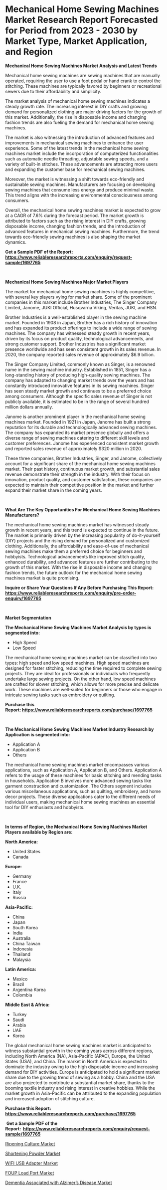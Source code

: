 <p><h1>Mechanical Home Sewing Machines Market Research Report Forecasted for Period from 2023 -  2030 by Market Type, Market Application, and Region</h1></p><p><strong>Mechanical Home Sewing Machines Market Analysis and Latest Trends</strong></p>
<p><p>Mechanical home sewing machines are sewing machines that are manually operated, requiring the user to use a foot pedal or hand crank to control the stitching. These machines are typically favored by beginners or recreational sewers due to their affordability and simplicity.</p><p>The market analysis of mechanical home sewing machines indicates a steady growth rate. The increasing interest in DIY crafts and growing demand for personalized clothing are major driving factors for the growth of this market. Additionally, the rise in disposable income and changing fashion trends are also fueling the demand for mechanical home sewing machines.</p><p>The market is also witnessing the introduction of advanced features and improvements in mechanical sewing machines to enhance the user experience. Some of the latest trends in the mechanical home sewing machines market include the incorporation of computerized functionalities such as automatic needle threading, adjustable sewing speeds, and a variety of built-in stitches. These advancements are attracting more users and expanding the customer base for mechanical sewing machines.</p><p>Moreover, the market is witnessing a shift towards eco-friendly and sustainable sewing machines. Manufacturers are focusing on developing sewing machines that consume less energy and produce minimal waste. This trend aligns with the increasing environmental consciousness among consumers.</p><p>Overall, the mechanical home sewing machines market is expected to grow at a CAGR of 7.6% during the forecast period. The market growth is attributed to factors such as the rising interest in DIY crafts, growing disposable income, changing fashion trends, and the introduction of advanced features in mechanical sewing machines. Furthermore, the trend towards eco-friendly sewing machines is also shaping the market dynamics.</p></p>
<p><strong>Get a Sample PDF of the Report:&nbsp; <a href="https://www.reliableresearchreports.com/enquiry/request-sample/1697765">https://www.reliableresearchreports.com/enquiry/request-sample/1697765</a></strong></p>
<p>&nbsp;</p>
<p><strong>Mechanical Home Sewing Machines Major Market Players</strong></p>
<p><p>The market for mechanical home sewing machines is highly competitive, with several key players vying for market share. Some of the prominent companies in this market include Brother Industries, The Singer Company Limited, Janome, JUKI Official, Husqvarna Viking, Veritas, JUKI, and HSN.</p><p>Brother Industries is a well-established player in the sewing machine market. Founded in 1908 in Japan, Brother has a rich history of innovation and has expanded its product offerings to include a wide range of sewing machines. The company has witnessed steady growth in recent years, driven by its focus on product quality, technological advancements, and strong customer support. Brother Industries has a significant market presence worldwide and has seen consistent growth in its sales revenue. In 2020, the company reported sales revenue of approximately $6.9 billion.</p><p>The Singer Company Limited, commonly known as Singer, is a renowned name in the sewing machine industry. Established in 1851, Singer has a long-standing history of producing high-quality sewing machines. The company has adapted to changing market trends over the years and has constantly introduced innovative features in its sewing machines. Singer has seen steady market growth and continues to be a preferred choice among consumers. Although the specific sales revenue of Singer is not publicly available, it is estimated to be in the range of several hundred million dollars annually.</p><p>Janome is another prominent player in the mechanical home sewing machines market. Founded in 1921 in Japan, Janome has built a strong reputation for its durable and technologically advanced sewing machines. The company has expanded its market presence globally and offers a diverse range of sewing machines catering to different skill levels and customer preferences. Janome has experienced consistent market growth and reported sales revenue of approximately $320 million in 2020.</p><p>These three companies, Brother Industries, Singer, and Janome, collectively account for a significant share of the mechanical home sewing machines market. Their past history, continuous market growth, and substantial sales revenue demonstrate their strength in the industry. With their focus on innovation, product quality, and customer satisfaction, these companies are expected to maintain their competitive position in the market and further expand their market share in the coming years.</p></p>
<p>&nbsp;</p>
<p><strong>What Are The Key Opportunities For Mechanical Home Sewing Machines Manufacturers?</strong></p>
<p><p>The mechanical home sewing machines market has witnessed steady growth in recent years, and this trend is expected to continue in the future. The market is primarily driven by the increasing popularity of do-it-yourself (DIY) projects and the rising demand for personalized and customized clothing. Additionally, the affordability and ease-of-use of mechanical sewing machines make them a preferred choice for beginners and hobbyists. Technological advancements like improved stitch quality, enhanced durability, and advanced features are further contributing to the growth of this market. With the rise in disposable income and changing fashion trends, the future outlook for the mechanical home sewing machines market is quite promising.</p></p>
<p><strong>Inquire or Share Your Questions If Any Before Purchasing This Report: <a href="https://www.reliableresearchreports.com/enquiry/pre-order-enquiry/1697765">https://www.reliableresearchreports.com/enquiry/pre-order-enquiry/1697765</a></strong></p>
<p>&nbsp;</p>
<p><strong>Market Segmentation</strong></p>
<p><strong>The Mechanical Home Sewing Machines Market Analysis by types is segmented into:</strong></p>
<p><ul><li>High Speed</li><li>Low Speed</li></ul></p>
<p><p>The mechanical home sewing machines market can be classified into two types: high speed and low speed machines. High speed machines are designed for faster stitching, reducing the time required to complete sewing projects. They are ideal for professionals or individuals who frequently undertake large sewing projects. On the other hand, low speed machines are crafted for slower stitching, which allows for more precise and delicate work. These machines are well-suited for beginners or those who engage in intricate sewing tasks such as embroidery or quilting.</p></p>
<p><strong>Purchase this Report:&nbsp;<a href="https://www.reliableresearchreports.com/purchase/1697765">https://www.reliableresearchreports.com/purchase/1697765</a></strong></p>
<p>&nbsp;</p>
<p><strong>The Mechanical Home Sewing Machines Market Industry Research by Application is segmented into:</strong></p>
<p><ul><li>Application A</li><li>Application B</li><li>Others</li></ul></p>
<p><p>The mechanical home sewing machines market encompasses various applications, such as Application A, Application B, and Others. Application A refers to the usage of these machines for basic stitching and mending tasks in households. Application B involves more advanced sewing tasks like garment construction and customization. The Others segment includes various miscellaneous applications, such as quilting, embroidery, and home decor projects. These diverse applications cater to the different needs of individual users, making mechanical home sewing machines an essential tool for DIY enthusiasts and hobbyists.</p></p>
<p>&nbsp;</p>
<p><strong>In terms of Region, the Mechanical Home Sewing Machines Market Players available by Region are:</strong></p>
<p>
    <p> <strong> North America: </strong>
        <ul>
            <li>United States</li>
            <li>Canada</li>
        </ul>
        </p> 
    <p> <strong> Europe: </strong>
        <ul>
            <li>Germany</li>
            <li>France</li>
            <li>U.K.</li>
            <li>Italy</li>
            <li>Russia</li>
        </ul>
        </p> 
    <p> <strong> Asia-Pacific: </strong>
        <ul>
            <li>China</li>
            <li>Japan</li>
            <li>South Korea</li>
            <li>India</li>
            <li>Australia</li>
            <li>China Taiwan</li>
            <li>Indonesia</li>
            <li>Thailand</li>
            <li>Malaysia</li>
        </ul>
        </p> 
    <p> <strong> Latin America: </strong>
        <ul>
            <li>Mexico</li>
            <li>Brazil</li>
            <li>Argentina Korea</li>
            <li>Colombia</li>
        </ul>
        </p> 
    <p> <strong> Middle East & Africa: </strong>
        <ul>
            <li>Turkey</li>
            <li>Saudi</li>
            <li>Arabia</li>
            <li>UAE</li>
            <li>Korea</li>
        </ul>
    </p>
    </p>
<p><p>The global mechanical home sewing machines market is anticipated to witness substantial growth in the coming years across different regions, including North America (NA), Asia-Pacific (APAC), Europe, the United States (USA), and China. The market in North America is expected to dominate the industry owing to the high disposable income and increasing demand for DIY activities. Europe is anticipated to hold a significant market share due to the growing trend of sewing as a hobby. China and the USA are also projected to contribute a substantial market share, thanks to the booming textile industry and rising interest in creative hobbies. While the market growth in Asia-Pacific can be attributed to the expanding population and increased adoption of stitching culture.</p></p>
<p><strong>Purchase this Report: <a href="https://www.reliableresearchreports.com/purchase/1697765">https://www.reliableresearchreports.com/purchase/1697765</a></strong></p>
<p>&nbsp;<strong>Get a Sample PDF of the Report:&nbsp;&nbsp;<a href="https://www.reliableresearchreports.com/enquiry/request-sample/1697765">https://www.reliableresearchreports.com/enquiry/request-sample/1697765</a></strong></p>
<p><strong></strong></p>
<p><p><a href="https://github.com/ashepherd82/Market-Research-Report-List-1/blob/main/ripening-culture-market.md">Ripening Culture Market</a></p><p><a href="https://github.com/FassouRP/Market-Research-Report-List-1/blob/main/shortening-powder-market.md">Shortening Powder Market</a></p><p><a href="https://medium.com/@fitanstorm7845/wifi-usb-adapter-market-size-growth-forecast-2023-2030-cd5b8160fbdc">WIFI USB Adapter Market</a></p><p><a href="https://medium.com/@adibooy632501/foup-load-port-market-size-growth-forecast-2023-2030-63d5ebe3667b">FOUP Load Port Market</a></p><p><a href="https://www.linkedin.com/pulse/dementia-associated-alzimerrsquos-disease-market/">Dementia Associated with Alzimer’s Disease Market</a></p></p>